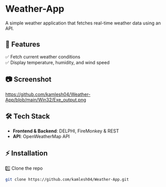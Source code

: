 # Weather-App

A simple weather application that fetches real-time weather data using an API.

## 🚀 Features
✅ Fetch current weather conditions  
✅ Display temperature, humidity, and wind speed  

## 📷 Screenshot
https://github.com/kamlesh04/Weather-App/blob/main/Win32/Exe_output.png

## 🛠 Tech Stack
- **Frontend & Backend**: DELPHI, FireMonkey & REST  
- **API**: OpenWeatherMap API  

## ⚡ Installation
1️⃣ Clone the repo  
```bash
git clone https://github.com/kamlesh04/Weather-App.git